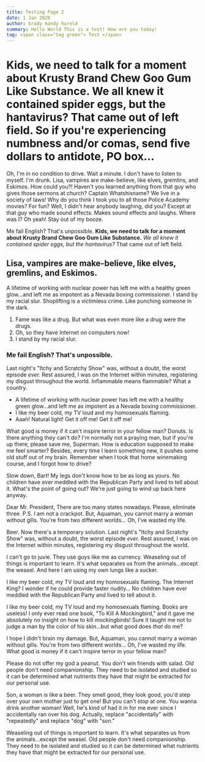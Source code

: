 ```yaml
---
title: Testing Page 2
date: 1 Jan 2020
author: brady mandy harold
summary: Hello World This is a test! How are you today!
tag: <span class="tag green"> Test </span>
---
```


# Kids, we need to talk for a moment about Krusty Brand Chew Goo Gum Like Substance. We all knew it contained spider eggs, but the hantavirus? That came out of left field. So if you're experiencing numbness and/or comas, send five dollars to antidote, PO box…

Oh, I'm in no condition to drive. Wait a minute. I don't have to listen to myself. I'm drunk. Lisa, vampires are make-believe, like elves, gremlins, and Eskimos. How could you?! Haven't you learned anything from that guy who gives those sermons at church? Captain Whatshisname? We live in a society of laws! Why do you think I took you to all those Police Academy movies? For fun? Well, I didn't hear anybody laughing, did you? Except at that guy who made sound effects. Makes sound effects and laughs. Where was I? Oh yeah! Stay out of my booze.

Me fail English? That's unpossible. __Kids, we need to talk for a moment about Krusty Brand Chew Goo Gum Like Substance.__ *We all knew it contained spider eggs, but the hantavirus?* That came out of left field.

## Lisa, vampires are make-believe, like elves, gremlins, and Eskimos.

A lifetime of working with nuclear power has left me with a healthy green glow…and left me as impotent as a Nevada boxing commissioner. I stand by my racial slur. Shoplifting is a victimless crime. Like punching someone in the dark.

1. Fame was like a drug. But what was even more like a drug were the drugs.
2. Oh, so they have Internet on computers now!
3. I stand by my racial slur.

### Me fail English? That's unpossible.

Last night's "Itchy and Scratchy Show" was, without a doubt, the worst episode *ever.* Rest assured, I was on the Internet within minutes, registering my disgust throughout the world. Inflammable means flammable? What a country.

* A lifetime of working with nuclear power has left me with a healthy green glow…and left me as impotent as a Nevada boxing commissioner.
* I like my beer cold, my TV loud and my homosexuals flaming.
* Aaah! Natural light! Get it off me! Get it off me!

What good is money if it can't inspire terror in your fellow man? Donuts. Is there anything they can't do? I'm normally not a praying man, but if you're up there, please save me, Superman. How is education supposed to make me feel smarter? Besides, every time I learn something new, it pushes some old stuff out of my brain. Remember when I took that home winemaking course, and I forgot how to drive?

Slow down, Bart! My legs don't know how to be as long as yours. No children have ever meddled with the Republican Party and lived to tell about it. What's the point of going out? We're just going to wind up back here anyway.

Dear Mr. President, There are too many states nowadays. Please, eliminate three. P.S. I am not a crackpot. But, Aquaman, you cannot marry a woman without gills. You're from two different worlds… Oh, I've wasted my life.

Beer. Now there's a temporary solution. Last night's "Itchy and Scratchy Show" was, without a doubt, the worst episode *ever.* Rest assured, I was on the Internet within minutes, registering my disgust throughout the world.

I can't go to juvie. They use guys like me as currency. Weaseling out of things is important to learn. It's what separates us from the animals…except the weasel. And here I am using my own lungs like a sucker.
<div class="ts note">
I like my beer cold, my TV loud and my homosexuals flaming. The Internet King? I wonder if he could provide faster nudity… No children have ever meddled with the Republican Party and lived to tell about it.

I like my beer cold, my TV loud and my homosexuals flaming. Books are useless! I only ever read one book, "To Kill A Mockingbird," and it gave me absolutely no insight on how to kill mockingbirds! Sure it taught me not to judge a man by the color of his skin…but what good does *that* do me?

I hope I didn't brain my damage. But, Aquaman, you cannot marry a woman without gills. You're from two different worlds… Oh, I've wasted my life. What good is money if it can't inspire terror in your fellow man?
</div>
Please do not offer my god a peanut. You don't win friends with salad. Old people don't need companionship. They need to be isolated and studied so it can be determined what nutrients they have that might be extracted for our personal use.

Son, a woman is like a beer. They smell good, they look good, you'd step over your own mother just to get one! But you can't stop at one. You wanna drink another woman! Well, he's kind of had it in for me ever since I accidentally ran over his dog. Actually, replace "accidentally" with "repeatedly" and replace "dog" with "son."

Weaseling out of things is important to learn. It's what separates us from the animals…except the weasel. Old people don't need companionship. They need to be isolated and studied so it can be determined what nutrients they have that might be extracted for our personal use.

